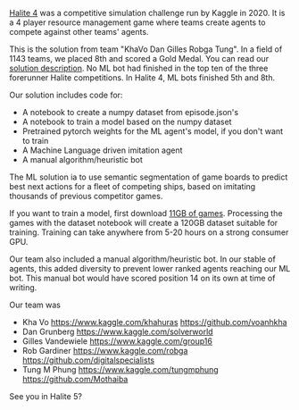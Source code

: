 [Halite 4](https://www.kaggle.com/c/halite/) was a competitive simulation challenge run by Kaggle in 2020. It is a 4 player resource management game where teams create agents to compete against other teams' agents.

This is the solution from team "KhaVo Dan Gilles Robga Tung". In a field of 1143 teams, we placed 8th and scored a Gold Medal. You can read our [solution description](https://www.kaggle.com/c/halite/discussion/183312). No ML bot had finished in the top ten of the three forerunner Halite competitions. In Halite 4, ML bots finished 5th and 8th.

Our solution includes code for:
- A notebook to create a numpy dataset from episode.json's
- A notebook to train a model based on the numpy dataset
- Pretrained pytorch weights for the ML agent's model, if you don't want to train
- A Machine Language driven imitation agent
- A manual algorithm/heuristic bot

The ML solution ia to use semantic segmentation of game boards to predict best next actions for a fleet of competing ships, based on imitating thousands of previous competitor games.

If you want to train a model, first download [11GB of games](https://www.kaggle.com/robga/halitegames/).  Processing the games with the dataset notebook will create a 120GB dataset suitable for training. Training can take anywhere from 5-20 hours on a strong consumer GPU.

Our team also included a manual algorithm/heuristic bot. In our stable of agents, this added diversity to prevent lower ranked agents reaching our ML bot. This manual bot would have scored position 14 on its own at time of writing.

Our team was
- Kha Vo https://www.kaggle.com/khahuras https://github.com/voanhkha
- Dan Grunberg https://www.kaggle.com/solverworld
- Gilles Vandewiele https://www.kaggle.com/group16
- Rob Gardiner https://www.kaggle.com/robga https://github.com/digitalspecialists
- Tung M Phung https://www.kaggle.com/tungmphung https://github.com/Mothaiba

See you in Halite 5?
